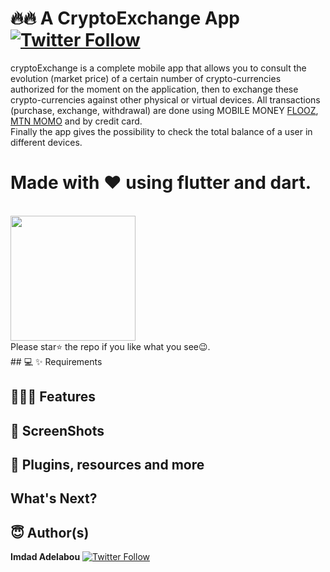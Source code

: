 # 🔥🔥 A CryptoExchange App [![Twitter Follow](https://img.shields.io/twitter/follow/IAdelabou?style=social)](https://twitter.com/IAdelabou?s=09)
cryptoExchange is a complete mobile app that allows you to consult the evolution (market price) of a certain number of crypto-currencies authorized for the moment on the application, then to exchange these crypto-currencies against other physical or virtual devices.
All transactions (purchase, exchange, withdrawal) are done using MOBILE MONEY [FLOOZ](https://moov-africa.bj/), [MTN MOMO](https://www.mtn.bj/momo/developpeurs/momo-api/) and by credit card.<br>
Finally the app gives the possibility to check the total balance of a user in different devices.<br>
# Made with ❤️ using flutter and dart.
<br>
<a href="#"><img src="https://play.google.com/intl/en_us/badges/static/images/badges/en_badge_web_generic.png" width="200"></img></a>
<br>
Please star⭐ the repo if you like what you see😉.
<br>
## 💻 ✨ Requirements

## 🤳💫✨ Features

## 📸 ScreenShots

## 🔌 Plugins, resources and more

## What's Next?

## 😇 Author(s)
**Imdad Adelabou** [![Twitter Follow](https://img.shields.io/twitter/follow/IAdelabou?style=social)](https://twitter.com/IAdelabou?s=09)
